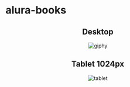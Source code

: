 # alura-books
<div align="center">

<h2>Desktop</h2>
  
![giphy](https://github.com/pedroairees/alura-books/assets/110794196/e9eec525-9ff0-489a-b1b5-5ff40f1b89b6)

<h2>Tablet 1024px</h2>

![tablet](https://github.com/pedroairees/alura-books/assets/110794196/88b3f116-d0a8-4002-b96b-f0fa2fd5a766)

</div>
